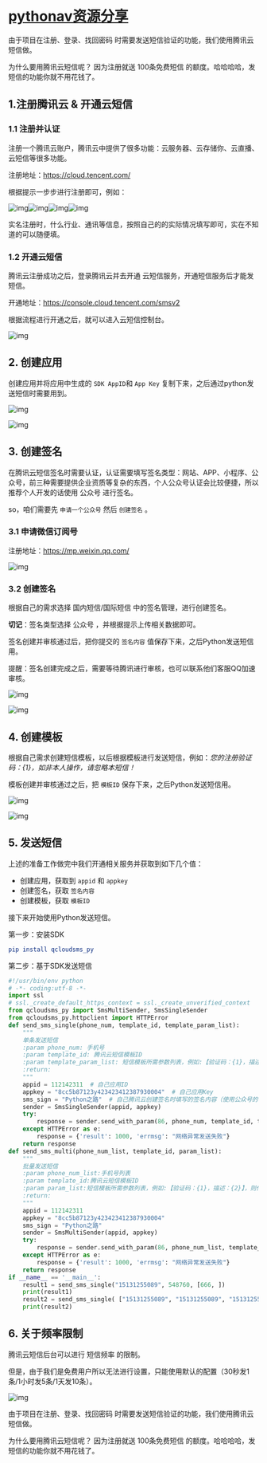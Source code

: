 # [pythonav资源分享](https://pythonav.com/wiki/detail/10/81/)

由于项目在注册、登录、找回密码 时需要发送短信验证的功能，我们使用腾讯云短信做。

为什么要用腾讯云短信呢？ 因为注册就送 100条免费短信 的额度。哈哈哈哈，发短信的功能你就不用花钱了。

## 1.注册腾讯云 & 开通云短信

### 1.1 注册并认证

注册一个腾讯云账户，腾讯云中提供了很多功能：云服务器、云存储你、云直播、云短信等很多功能。

注册地址：https://cloud.tencent.com/

根据提示一步步进行注册即可，例如：

![img](https://pythonav.com/media/uploads/2020/03/06/sms1.png?60)![img](https://pythonav.com/media/uploads/2020/03/06/sms2.png?60)![img](https://pythonav.com/media/uploads/2020/03/06/sms3.png?60)![img](https://pythonav.com/media/uploads/2020/03/06/sms4.png?60)

实名注册时，什么行业、通讯等信息，按照自己的的实际情况填写即可，实在不知道的可以随便填。

### 1.2 开通云短信

腾讯云注册成功之后，登录腾讯云并去开通 云短信服务，开通短信服务后才能发短信。

开通地址：https://console.cloud.tencent.com/smsv2

根据流程进行开通之后，就可以进入云短信控制台。

![img](https://pythonav.com/media/uploads/2020/03/06/sms6.png?60)

## 2. 创建应用

创建应用并将应用中生成的 `SDK AppID`和 `App Key` 复制下来，之后通过python发送短信时需要用到。

![img](https://pythonav.com/media/uploads/2020/03/06/sms-1.png?60)

![img](https://pythonav.com/media/uploads/2020/03/06/sms-2.png?60)

## 3. 创建签名

在腾讯云短信签名时需要认证，认证需要填写签名类型：网站、APP、小程序、公众号，前三种需要提供企业资质等复杂的东西，个人公众号认证会比较便捷，所以推荐个人开发的话使用 公众号 进行签名。

so，咱们需要先 `申请一个公众号` 然后 `创建签名` 。

### 3.1 申请微信订阅号

注册地址：https://mp.weixin.qq.com/

![img](https://pythonav.com/media/uploads/2020/03/06/sms111.png?60)

### 3.2 创建签名

根据自己的需求选择 国内短信/国际短信 中的签名管理，进行创建签名。

**切记**：签名类型选择 公众号 ，并根据提示上传相关数据即可。

签名创建并审核通过后，把你提交的 `签名内容` 值保存下来，之后Python发送短信用。

提醒：签名创建完成之后，需要等待腾讯进行审核，也可以联系他们客服QQ加速审核。

![img](https://pythonav.com/media/uploads/2020/03/06/sms7.png?60)

![img](https://pythonav.com/media/uploads/2020/03/06/sms8.png?60)

## 4. 创建模板

根据自己需求创建短信模板，以后根据模板进行发送短信，例如：*您的注册验证码：{1}，如非本人操作，请忽略本短信！*

模板创建并审核通过之后，把 `模板ID` 保存下来，之后Python发送短信用。

![img](https://pythonav.com/media/uploads/2020/03/06/sms12.png?60)

![img](https://pythonav.com/media/uploads/2020/03/06/sms13_zzcy8l5.png?60)

## 5. 发送短信

上述的准备工作做完中我们开通相关服务并获取到如下几个值：

- 创建应用，获取到 `appid` 和 `appkey`
- 创建签名，获取 `签名内容`
- 创建模板，获取 `模板ID`

接下来开始使用Python发送短信。

第一步：安装SDK

```cmake
pip install qcloudsms_py
```

第二步：基于SDK发送短信

```python
#!/usr/bin/env python
# -*- coding:utf-8 -*-
import ssl
# ssl._create_default_https_context = ssl._create_unverified_context
from qcloudsms_py import SmsMultiSender, SmsSingleSender
from qcloudsms_py.httpclient import HTTPError
def send_sms_single(phone_num, template_id, template_param_list):
    """
    单条发送短信
    :param phone_num: 手机号
    :param template_id: 腾讯云短信模板ID
    :param template_param_list: 短信模板所需参数列表，例如:【验证码：{1}，描述：{2}】，则传递参数 [888,666]按顺序去格式化模板
    :return:
    """
    appid = 112142311  # 自己应用ID
    appkey = "8cc5b87123y423423412387930004"  # 自己应用Key
    sms_sign = "Python之路"  # 自己腾讯云创建签名时填写的签名内容（使用公众号的话这个值一般是公众号全称或简称）
    sender = SmsSingleSender(appid, appkey)
    try:
        response = sender.send_with_param(86, phone_num, template_id, template_param_list, sign=sms_sign)
    except HTTPError as e:
        response = {'result': 1000, 'errmsg': "网络异常发送失败"}
    return response
def send_sms_multi(phone_num_list, template_id, param_list):
    """
    批量发送短信
    :param phone_num_list:手机号列表
    :param template_id:腾讯云短信模板ID
    :param param_list:短信模板所需参数列表，例如:【验证码：{1}，描述：{2}】，则传递参数 [888,666]按顺序去格式化模板
    :return:
    """
    appid = 112142311
    appkey = "8cc5b87123y423423412387930004"
    sms_sign = "Python之路"
    sender = SmsMultiSender(appid, appkey)
    try:
        response = sender.send_with_param(86, phone_num_list, template_id, param_list, sign=sms_sign)
    except HTTPError as e:
        response = {'result': 1000, 'errmsg': "网络异常发送失败"}
    return response
if __name__ == '__main__':
    result1 = send_sms_single("15131255089", 548760, [666, ])
    print(result1)
    result2 = send_sms_single( ["15131255089", "15131255089", "15131255089", ],548760, [999, ])
    print(result2)
```

## 6. 关于频率限制

腾讯云短信后台可以进行 短信频率 的限制。

但是，由于我们是免费用户所以无法进行设置，只能使用默认的配置（30秒发1条/1小时发5条/1天发10条）。

![img](https://pythonav.com/media/uploads/2020/03/06/sms-22.png?60)

由于项目在注册、登录、找回密码 时需要发送短信验证的功能，我们使用腾讯云短信做。

为什么要用腾讯云短信呢？ 因为注册就送 100条免费短信 的额度。哈哈哈哈，发短信的功能你就不用花钱了。
